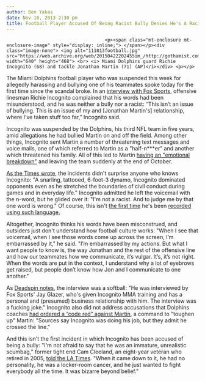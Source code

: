 ```yaml
---
author: Ben Yakas
date: Nov 10, 2013 2:30 pm
title: Football Player Accused Of Being Racist Bully Denies He's A Racist Bully
---
```


	
										<p><span class="mt-enclosure mt-enclosure-image" style="display: inline;"> </span></p><div class="image-none"> <img alt="111013football.jpg" src="https://web.archive.org/web/20150422202455im_/http://gothamist.com/attachments/byakas/111013football.jpg" width="640" height="468"> <br> <i> Miami Dolphins guard Richie Incognito (68) and tackle Jonathan Martin (71) (AP)</i></div> <p></p>

<p>The Miami Dolphins football player who was suspended this week for allegedly harassing and bullying one of his teammates spoke today for the first time since the scandal broke. In an <a href="https://web.archive.org/web/20150422202455/http://msn.foxsports.com/nfl/story/Richie-Incognito-Miami-Dolphins-Jonathan-Martin-Jay-Glazer-full-transcript-111013">interview with Fox Sports</a>, offensive linesman Richie Incognito complained that his words had been misunderstood, and he was neither a bully nor a racist: &#x201C;This isn&#x2019;t an issue of bullying. This is an issue of my and [Jonathan Martin&apos;s] relationship, where I&#x2019;ve taken stuff too far,&#x201D; Incognito said.</p>

<p>Incognito was suspended by the Dolphins, his third NFL team in five years, amid allegations he had bullied Martin on and off the field. Among other things, Incognito sent Martin a number of threatening text messages and voice mails, one of which referred to Martin as a &quot;half-n***er&quot; and another which threatened his family. All of this led to Martin <a href="https://web.archive.org/web/20150422202455/http://miamiherald.typepad.com/dolphins_in_depth/2013/10/fox-martin-flipped-out-leaves-team.html">having an &quot;emotional breakdown&quot;</a> and leaving the team suddenly at the end of October.</p>

<p><a href="https://web.archive.org/web/20150422202455/http://www.nytimes.com/2013/11/09/sports/football/prized-for-his-aggression-richie-incognito-struggled-to-stay-in-bounds.html">As the Times wrote</a>, the incidents didn&apos;t surprise anyone who knows Incognito: &quot;A snarling, tattooed, 6-foot-3 dynamo, Incognito dominated opponents even as he stretched the boundaries of civil conduct during games and in everyday life.&quot; Incognito admitted he left the voicemail with the n-word, but he glided over it: &quot;I&apos;m not a racist. And to judge me by that one word is wrong.&quot; Of course, this isn&apos;t <a href="https://web.archive.org/web/20150422202455/http://deadspin.com/richie-incognito-once-called-warren-sapp-a-nigger-durin-1459540286">the first time</a> he&apos;s been <a href="https://web.archive.org/web/20150422202455/http://www.tmz.com/2013/11/04/richie-incognito-n-word-bar-rage-video/">recorded using such language.</a></p>

<p>Altogether, Incognito thinks his words have been misconstrued, and outsiders just don&apos;t understand how football culture works: &quot;When I see that voicemail, when I see those words come up across the screen, I&#x2019;m embarrassed by it,&quot; he said. &quot;I&#x2019;m embarrassed by my actions. But what I want people to know is, the way Jonathan and the rest of the offensive line and how our teammates how we communicate, it&#x2019;s vulgar. It&#x2019;s, it&#x2019;s not right. When the words are put in the context, I understand why a lot of eyebrows get raised, but people don&#x2019;t know how Jon and I communicate to one another.&quot;</p>

<p>As <a href="https://web.archive.org/web/20150422202455/http://deadspin.com/richie-incognito-speaks-says-hes-not-a-racist-or-a-bu-1461816777?utm_campaign=socialflow_deadspin_twitter&amp;utm_source=deadspin_twitter&amp;utm_medium=socialflow">Deadspin notes</a>, the interview was a softball: &quot;He was interviewed by Fox Sports&apos; Jay Glazer, who&apos;s given Incognito MMA training and has a personal and (presumed) business relationship with him. The interview was a fucking joke.&quot; Incognito also did not address accusations that Dolphins coaches <a href="https://web.archive.org/web/20150422202455/http://touch.sun-sentinel.com/#section/1204/article/p2p-78065907/">had ordered a &#x201C;code red&#x201D; against Martin</a>, a command to &quot;toughen up&quot; Martin: &quot;Sources say Incognito was doing his job, but they admit he crossed the line.&quot;</p>

<p>And this isn&apos;t the first incident in which Incognito has been accused of being a bully: &quot;I&apos;m not afraid to say that he was an immature, unrealistic scumbag,&quot; former tight end Cam Cleeland, an eight-year veteran who retired in 2005, <a href="https://web.archive.org/web/20150422202455/http://www.latimes.com/sports/football/nfl/la-sp-farmer-cleeland-incognito-20131108,0,4679530,full.column#axzz2k0u4e4Pz">told the LA Times</a>. &quot;When it came down to it, he had no personality, he was a locker-room cancer, and he just wanted to fight everybody all the time. It was bizarre beyond belief.&quot;</p>					
										
									
				
